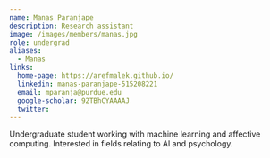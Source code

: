 ```yaml
---
name: Manas Paranjape
description: Research assistant
image: /images/members/manas.jpg
role: undergrad
aliases:
  - Manas
links:
  home-page: https://arefmalek.github.io/
  linkedin: manas-paranjape-515208221
  email: mparanja@purdue.edu
  google-scholar: 92TBhCYAAAAJ
  twitter: 
---
```


Undergraduate student working with machine learning and affective computing.
Interested in fields relating to Al and psychology.